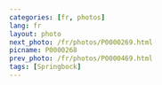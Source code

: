 ```yaml
---
categories: [fr, photos]
lang: fr
layout: photo
next_photo: /fr/photos/P0000269.html
picname: P0000268
prev_photo: /fr/photos/P0000469.html
tags: [Springbock]
---
```

